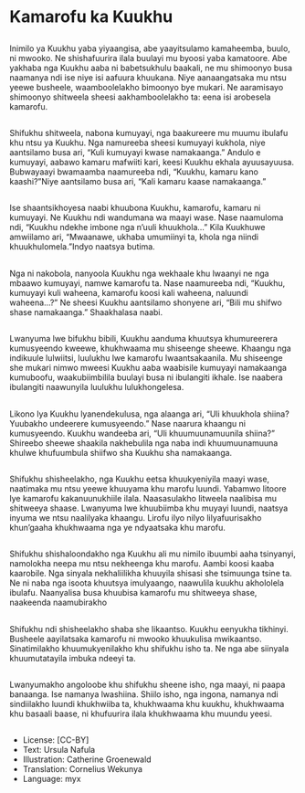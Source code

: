# Kamarofu ka Kuukhu

##
Inimilo ya Kuukhu yaba yiyaangisa,
abe yaayitsulamo kamaheemba,
buulo, ni mwooko. Ne shishafuurira
ilala buulayi mu byoosi yaba
kamatoore.
Abe yakhaba nga Kuukhu aaba ni
babetsukhulu baakali, ne mu
shimoonyo busa naamanya ndi ise
niye isi aafuura khuukana. Niye
aanaangatsaka mu ntsu yeewe
busheele, waamboolelakho
bimoonyo bye mukari. Ne
aaramisayo shimoonyo shitweela
sheesi aakhamboolelakho ta: eena
isi arobesela kamarofu.

##
Shifukhu shitweela, nabona
kumuyayi, nga baakureere mu
muumu ibulafu khu ntsu ya Kuukhu.
Nga namureeba sheesi kumuyayi
kukhola, niye aantsilamo busa ari,
“Kuli kumuyayi kwase
namakaanga.”
Andulo e kumuyayi, aabawo kamaru
mafwiiti kari, keesi Kuukhu ekhala
ayuusayuusa.
Bubwayaayi bwamaamba
naamureeba ndi, “Kuukhu, kamaru
kano kaashi?”Niye aantsilamo busa
ari, “Kali kamaru kaase
namakaanga.”

##
Ise shaantsikhoyesa naabi
khuubona Kuukhu, kamarofu,
kamaru ni kumuyayi. Ne Kuukhu ndi
wandumana wa maayi wase.
Nase naamuloma ndi, “Kuukhu
ndekhe imbone nga n’uuli
khuukhola...”
Kila Kuukhuwe amwiilamo ari,
“Mwaanawe, ukhaba umumiinyi ta,
khola nga niindi
khuukhulomela.”Indyo naatsya
butima.

##
Nga ni nakobola, nanyoola Kuukhu
nga wekhaale khu lwaanyi ne nga
mbaawo kumuyayi, namwe
kamarofu ta. Nase naamureeba ndi,
“Kuukhu, kumuyayi kuli waheena,
kamarofu koosi kali waheena,
naluundi waheena...?”
Ne sheesi Kuukhu aantsilamo
shonyene ari, “Bili mu shifwo shase
namakaanga.”
Shaakhalasa naabi.

##
Lwanyuma lwe bifukhu bibili,
Kuukhu aanduma khuutsya
khumureerera kumusyeendo
kweewe, khukhwaama mu
shiseenge sheewe.
Khaangu nga indikuule lulwiitsi,
luulukhu lwe kamarofu
lwaantsakaanila. Mu shiseenge she
mukari nimwo mweesi Kuukhu aaba
waabisile kumuyayi namakaanga
kumuboofu, waakubiimbilila buulayi
busa ni ibulangiti ikhale. Ise
naabera ibulangiti naawunyila
luulukhu lulukhongelesa.

##
Likono lya Kuukhu lyanendekulusa,
nga alaanga ari, “Uli khuukhola
shiina? Yuubakho undeerere
kumusyeendo.”
Nase naarura khaangu ni
kumusyeendo. Kuukhu wandeeba
ari, “Uli khuumuunamuunila
shiina?”
Shireebo sheewe shaakila
nakhebulila nga naba indi
khuumuunamuuna khulwe
khufuumbula shiifwo sha Kuukhu
sha namakaanga.

##
Shifukhu shisheelakho, nga Kuukhu
eetsa khuukyeniyila maayi wase,
naatimaka mu ntsu yeewe
khuuyama khu marofu luundi.
Yabamwo litoore lye kamarofu
kakanuunukhiile ilala. Naasasulakho
litweela naalibisa mu shitweeya
shaase.
Lwanyuma lwe khuubiimba khu
muyayi luundi, naatsya inyuma we
ntsu naalilyaka khaangu. Lirofu ilyo
nilyo lilyafuurisakho khun’gaaha
khukhwaama nga ye ndyaatsaka
khu marofu.

##
Shifukhu shishaloondakho nga
Kuukhu ali mu nimilo ibuumbi aaha
tsinyanyi, namolokha neepa mu
ntsu nekheenga khu marofu.
Aambi koosi kaaba kaarobile. Nga
sinyala nekhaliilikha khuuyila
shisasi she tsimuunga tsine ta.
Ne ni naba nga isoota khuutsya
imulyaango, naawulila kuukhu
akhololela ibulafu. Naanyalisa busa
khuubisa kamarofu mu shitweeya
shase, naakeenda naamubirakho

##
Shifukhu ndi shisheelakho shaba
she likaantso. Kuukhu eenyukha
tikhinyi. Busheele aayilatsaka
kamarofu ni mwooko khuukulisa
mwikaantso.
Sinatimilakho khuumukyenilakho
khu shifukhu isho ta. Ne nga abe
siinyala khuumutatayila imbuka
ndeeyi ta.

##
Lwanyumakho angoloobe khu
shifukhu sheene isho, nga maayi, ni
paapa banaanga. Ise namanya
lwashiina. Shiilo isho, nga ingona,
namanya ndi sindiilakho luundi
khukhwiiba ta, khukhwaama khu
kuukhu, khukhwaama khu basaali
baase, ni khufuurira ilala
khukhwaama khu muundu yeesi.

##
* License: [CC-BY]
* Text: Ursula Nafula
* Illustration: Catherine Groenewald
* Translation: Cornelius Wekunya
* Language: myx
